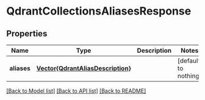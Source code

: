 # QdrantCollectionsAliasesResponse


## Properties
Name | Type | Description | Notes
------------ | ------------- | ------------- | -------------
**aliases** | [**Vector{QdrantAliasDescription}**](QdrantAliasDescription.md) |  | [default to nothing]


[[Back to Model list]](../README.md#models) [[Back to API list]](../README.md#api-endpoints) [[Back to README]](../README.md)


